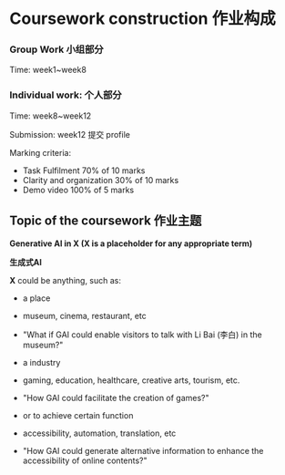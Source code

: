 # Coursework construction 作业构成

### Group Work 小组部分

Time: week1~week8

### Individual work: 个人部分

Time: week8~week12 

Submission: week12 提交 profile

Marking criteria:

- Task Fulfilment 70% of 10 marks
- Clarity and organization 30% of 10 marks
- Demo video 100% of 5 marks

## Topic of the coursework 作业主题

**Generative AI in X (X is a placeholder for any appropriate term)**

**生成式AI**

**X** could be anything, such as:

- a place

- museum, cinema, restaurant, etc
- "What if GAI could enable visitors to talk with Li Bai (李白) in the museum?"

- a industry

- gaming, education, healthcare, creative arts, tourism, etc. 
- "How GAI could facilitate the creation of games?"

- or to achieve certain function

- accessibility, automation, translation, etc
- "How GAI could generate alternative information to enhance the accessibility of online contents?"

